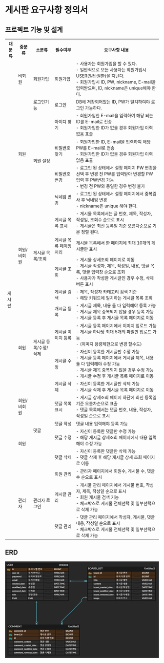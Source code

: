 # 게시판 요구사항 정의서

<h2>프로젝트 기능 및 설계</h2>
<body>
    <table>
        <tr>
            <th> <strong>대분류</strong> </th>
            <th> <strong>중분류</strong> </th>
            <th> <strong>소분류</strong> </th>
            <th> <strong>필수여부</strong> </th>
            <th> <strong>요구사항 내용</strong> </th>
        </tr>
        <tr>
            <td rowspan="21">게시판</td>
            <td>비회원</td>
            <td>회원가입</td>
            <td>회원가입</td>
            <td>- 사용자는 회원가입을 할 수 있다.<br />
                - 일반적으로 모든 사용자는 회원가입시 USER(일반권한)을 지닌다.<br />
                - 회원가입시 ID, PW, nickname, E-mail을 입력받으며, ID, nickname은 unique해야 한다.<br /></td>
        </tr>
        <tr>
            <td rowspan="5">회원</td>
            <td>로그인기능</td>
            <td>로그인</td>
            <td>DB에 저장되어있는 ID, PW가 일치하여야 로그인 가능하다.</td>
        </tr>
        <tr>
            <td rowspan="4">회원 설정</td>
            <td>아이디 찾기</td>
            <td>- 회원가입한 E-mail을 입력하여 해당 되는 ID를 E-mail로
                전송<br />- 회원가입한 ID가 없을 경우 회원가입 이력 없음 표출<br /></td>
        </tr>
        <tr>
            <td>비밀번호 찾기</td>
            <td>- 회원가입한 ID, E-mail을 입력하여 해당 PW를
                E-mail로 전송<br />- 회원가입한 ID가 없을 경우 회원가입 이력 없음 표출<br /></td>
        </tr>
        <tr>
            <td>비밀번호 변경</td>
            <td>- 로그인 된 상태에서 설정 페이지 PW 변경을 선택 후 변경 전 PW를 입력받아 변경할 PW입력 후 PW변경 가능<br />
                - 변경 전 PW와 동일한 경우 변경 불가<br /></td>
        </tr>
        <tr>
            <td>닉네임 변경</td>
            <td>- 로그인 된 상태에서 설정 페이지에서 중복검사 후 닉네임 변경<br />
                - nickname은 unique 해야 한다.<br /></td>
        </tr>
        <tr>
            <td rowspan="4">회원/비회원</td>
            <td rowspan="4">게시글 목록/조회</td>
            <td>게시글 목록 표시</td>
            <td>- 게시물 목록에서는 글 번호, 제목, 작성자, 작성일, 조회수 순으로 표시<br />- 게시글은 최신 등록일 기준 오름차순으로 기본 정렬 된다.<br /></td>
        </tr>
        <tr>
            <td>게시글 목록 페이징 처리</td>
            <td>게시물 목록에서 한 페이지에 최대 10개의 게시글만 표시</td>
        </tr>
        <tr>
            <td>게시글 조회</td>
            <td>- 게시물 상세조회 페이지로 이동<br />
                - 게시글 작성자, 제목, 작성일, 내용, 댓글 목록, 댓글 입력창 순으로 조회<br />
                - 사용자가 작성한 게시글인 경우 수정, 삭제 버튼 표시<br /></td>
        </tr>
        <tr>
            <td>게시글 검색</td>
            <td>- 제목, 작성자 카테고리 검색 기준<br />
                - 해당 키워드에 일치하는 게시글 목록 조회<br /></td>
        </tr>
        <tr>
            <td rowspan="4">회원</td>
            <td rowspan="4">게시글 등록/수정/삭제</td>
            <td>개시글 등록</td>
            <td>- 게시글 제목, 내용 둘 다 입력해야 등록 가능<br />
                - 게시글 제목 중복되지 않을 경우 등록 가능<br />
                - 게시글 등록 후 게시글 목록 페이지로 이동<br /></td>
        </tr>
        <tr>
            <td>게시글 이미지 등록</td>
            <td>- 게시글 등록 페이지에서 이미지 업로드 가능<br />
                - 게시글 하나당 최대 5개의 파일만 업로드 가능<br />- (이미지 용량제한으로 변경 할수도)<br /></td>
        </tr>
        <tr>
            <td>게시글 수정</td>
            <td>- 자신이 등록한 게시글만 수정 가능<br />
                - 게시글 등록 페이지에서 게시글 제목, 내용 둘 다 입력해야 수정 가능<br />- 게시글 제목 중복되지 않을 경우 수정 가능<br />- 게시글 수정 후 게시글 목록 페이지로
                이동<br /></td>
        </tr>
        <tr>
            <td>게시글 삭제</td>
            <td>- 자신이 등록한 게시글만 삭제 가능<br />
                - 게시글 삭제 후 게시글 목록 페이지로 이동<br /></td>
        </tr>
        <tr>
            <td>회원/비회원</td>
            <td rowspan="4">댓글</td>
            <td>댓글 목록 표시</td>
            <td>- 게시글 상세조회 페이지 하단에 최신 등록일 기준 오름차순으로 표출<br />
                - 댓글 목록에서는 댓글 번호, 내용, 작성자, 작성일 순으로 표시<br /></td>
        </tr>
        <tr>
            <td rowspan="3">회원</td>
            <td>댓글 작성</td>
            <td>댓글 내용 입력해야 등록 가능</td>
        </tr>
        <tr>
            <td>댓글 수정</td>
            <td>- 자신이 등록한 댓글만 수정 가능<br />
                - 해당 게시글 상세조회 페이지에서 내용 입력해야 수정 가능<br /></td>
        </tr>
        <tr>
            <td>댓글 삭제</td>
            <td>- 자신이 등록한 댓글만 삭제 가능<br />
                - 댓글 삭제 후 해당 게시글 상세 조회 페이지로 이동<br /></td>
        </tr>
        <tr>
            <td rowspan="3">관리자</td>
            <td rowspan="3">관리자 로그인</td>
            <td>회원 관리</td>
            <td>- 관리자 페이지에서 회원수, 게시물 수, 댓글 수 순으로 표시
            </td>
        </tr>
        <tr>
            <td>게시글 관리</td>
            <td>- 게시물 관리 페이지에서 게시물 번호, 작성자, 제목, 작성일 순으로 표시<br />
                - 회원 게시물 검색 기능<br />
                - 체크박스로 게시물 전체선택 및 일부선택으로 삭제 가능<br /></td>
        </tr>
        <tr>
            <td>댓글 관리</td>
            <td>- 댓글 관리 페이지에서 작성자, 게시물, 댓글 내용, 작성일 순으로 표시<br />
                - 체크박스로 게시물 전체선택 및 일부선택으로 삭제 가능<br /></td>
        </tr>
    </table>

<h2>ERD</h2>
<img src = "doc/img/NoticeBoardERD.png">

</body>
